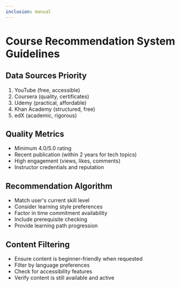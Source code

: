 ```yaml
---
inclusion: manual
---
```


# Course Recommendation System Guidelines

## Data Sources Priority
1. YouTube (free, accessible)
2. Coursera (quality, certificates)
3. Udemy (practical, affordable)
4. Khan Academy (structured, free)
5. edX (academic, rigorous)

## Quality Metrics
- Minimum 4.0/5.0 rating
- Recent publication (within 2 years for tech topics)
- High engagement (views, likes, comments)
- Instructor credentials and reputation

## Recommendation Algorithm
- Match user's current skill level
- Consider learning style preferences
- Factor in time commitment availability
- Include prerequisite checking
- Provide learning path progression

## Content Filtering
- Ensure content is beginner-friendly when requested
- Filter by language preferences
- Check for accessibility features
- Verify content is still available and active